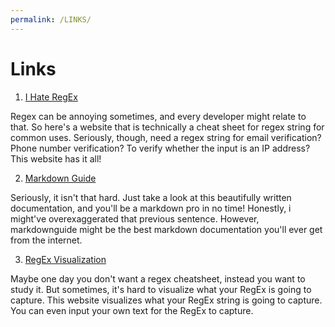 ```yaml
---
permalink: /LINKS/
---
```


# Links

1. [I Hate RegEx](https://ihateregex.io/)

Regex can be annoying sometimes, and every developer might relate to
that. So here's a website that is technically a cheat sheet for regex
string for common uses. Seriously, though, need a regex string for email
verification? Phone number verification? To verify whether the input is
an IP address? This website has it all!

2. [Markdown Guide](https://www.markdownguide.org/basic-syntax/)

Seriously, it isn't that hard. Just take a look at this beautifully
written documentation, and you'll be a markdown pro in no time!
Honestly, i might've overexaggerated that previous sentence. However,
markdownguide might be the best markdown documentation you'll ever get
from the internet.

3. [RegEx Visualization](https://regexr.com/)

Maybe one day you don't want a regex cheatsheet, instead you want to
study it. But sometimes, it's hard to visualize what your RegEx is going
to capture. This website visualizes what your RegEx string is going to
capture. You can even input your own text for the RegEx to capture.
